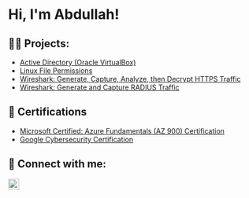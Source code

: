 <h1>Hi, I'm Abdullah! <br/><a href="https://www.linkedin.com"></a>

<h2>👨‍💻 Projects:</h2>

  - [Active Directory (Oracle VirtualBox)](https://github.com/AbdullahHusseinA/ActiveDirectoryHomeLab/tree/main)
  - [Linux File Permissions](https://github.com/AbdullahHusseinA/FilePermissionsInLinux/tree/main)
  - [Wireshark: Generate, Capture, Analyze, then Decrypt HTTPS Traffic](https://github.com/AbdullahHusseinA/WireSharkHTTPSTraffic/tree/main)
  - [Wireshark: Generate and Capture RADIUS Traffic](https://github.com/AbdullahHusseinA/WireSharkRADIUS/tree/main)
    


<h2>📄 Certifications </h2>

- [Microsoft Certified: Azure Fundamentals (AZ 900) Certification](https://learn.microsoft.com/en-us/users/abdullahhusseinabdi-2855/credentials/2a4a8d4462b85e51?ref=https%3A%2F%2Fgithub.com%2FAbdullahHusseinA%2FMicrosoft-Certified-Azure-Fundamentals-AZ-900-Certification)
- [Google Cybersecurity Certification](https://www.credly.com/badges/1586fddf-3994-42eb-b7d0-5ec980da54f4/public_url)


<h2> 🤳 Connect with me:</h2>


[<img align="left" alt="AbdullahHussein | LinkedIn" width="22px" src="https://cdn.jsdelivr.net/npm/simple-icons@v3/icons/linkedin.svg" />][linkedin]

[linkedin]: https://www.linkedin.com/in/abdullah-hussein-abdi/

<!--
**AbdullahHusseinA/AbdullahHusseinA** is a ✨ _special_ ✨ repository because its `README.md` (this file) appears on your GitHub profile.

Here are some ideas to get you started:

- 🔭 I’m currently working on ...
- 🌱 I’m currently learning ...
- 👯 I’m looking to collaborate on ...
- 🤔 I’m looking for help with ...
- 💬 Ask me about ...
- 📫 How to reach me: ...
- 😄 Pronouns: ...
- ⚡ Fun fact: ...
-->
